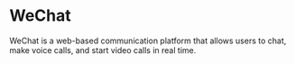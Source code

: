# WeChat
WeChat is a web-based communication platform that allows users to chat, make voice calls, and start video calls in real time.
